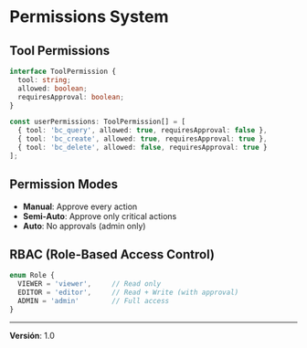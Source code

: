 # Permissions System

## Tool Permissions

```typescript
interface ToolPermission {
  tool: string;
  allowed: boolean;
  requiresApproval: boolean;
}

const userPermissions: ToolPermission[] = [
  { tool: 'bc_query', allowed: true, requiresApproval: false },
  { tool: 'bc_create', allowed: true, requiresApproval: true },
  { tool: 'bc_delete', allowed: false, requiresApproval: true }
];
```

## Permission Modes

- **Manual**: Approve every action
- **Semi-Auto**: Approve only critical actions  
- **Auto**: No approvals (admin only)

## RBAC (Role-Based Access Control)

```typescript
enum Role {
  VIEWER = 'viewer',     // Read only
  EDITOR = 'editor',     // Read + Write (with approval)
  ADMIN = 'admin'        // Full access
}
```

---

**Versión**: 1.0
